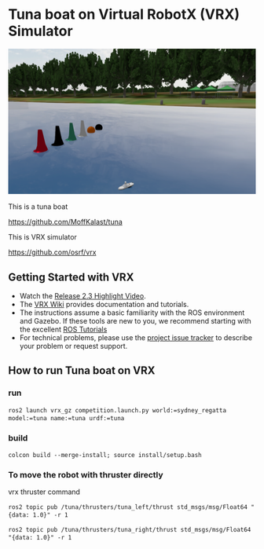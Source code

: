 # Tuna boat on Virtual RobotX (VRX) Simulator

![alt text](images/tuna_vrx.png)

This is a tuna boat 

https://github.com/MoffKalast/tuna

This is VRX simulator

https://github.com/osrf/vrx


## Getting Started with VRX

 * Watch the [Release 2.3 Highlight Video](https://vimeo.com/851696025).
 * The [VRX Wiki](https://github.com/osrf/vrx/wiki) provides documentation and tutorials.
 * The instructions assume a basic familiarity with the ROS environment and Gazebo.  If these tools are new to you, we recommend starting with the excellent [ROS Tutorials](http://wiki.ros.org/ROS/Tutorials)
 * For technical problems, please use the [project issue tracker](https://github.com/osrf/vrx/issues) to describe your problem or request support.


## How to run Tuna boat on VRX

### run

```
ros2 launch vrx_gz competition.launch.py world:=sydney_regatta model:=tuna name:=tuna urdf:=tuna
```
### build 

```
colcon build --merge-install; source install/setup.bash
```

### To move the robot with thruster directly
vrx thruster command 

```
ros2 topic pub /tuna/thrusters/tuna_left/thrust std_msgs/msg/Float64 "{data: 1.0}" -r 1
```

```
ros2 topic pub /tuna/thrusters/tuna_right/thrust std_msgs/msg/Float64 "{data: 1.0}" -r 1
```
